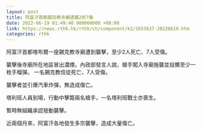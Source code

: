 ```yaml
---
layout: post
title: 阿富汗首都錫克教寺廟遇襲2死7傷
date: 2022-06-19 01:49:40.000000000 +08:00
link: https://news.rthk.hk/rthk/ch/component/k2/1653637-20220619.htm
categories: rthk
---
```


阿富汗首都喀布爾一座錫克教寺廟遭到襲擊，至少2人死亡、7人受傷。

襲擊後寺廟所在地區冒出濃煙。內政部發言人說，槍手闖入寺廟施襲並投擲至少一枚手榴彈。 一名錫克教信徒死亡，7人受傷。

襲擊者並引爆汽車炸彈，無造成傷亡。

塔利班人員到場，行動中擊斃兩名槍手，一名塔利班戰士亦喪生。

暫時無組織承認發動襲擊。

近兩個月來，阿富汗各地發生多宗襲擊，造成大量傷亡。
